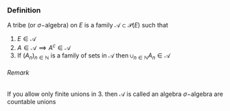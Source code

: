 ### Definition
A tribe (or $\sigma-$algebra) on $E$ is a family $\mathcal A\subset \mathcal{P}(E)$ such that
1. $E \in \mathcal A$
2. $A\in \mathcal A \implies A^c \in \mathcal A$
3. If $(A_n)_{n\in \mathbb N}$ is a family of sets in $\mathcal A$ then $\cup_{n\in \mathbb N}A_{n}\in \mathcal A$
###### Remark
If you allow only finite unions in 3. then $\mathcal A$ is called an algebra
$\sigma-$algebra are countable unions